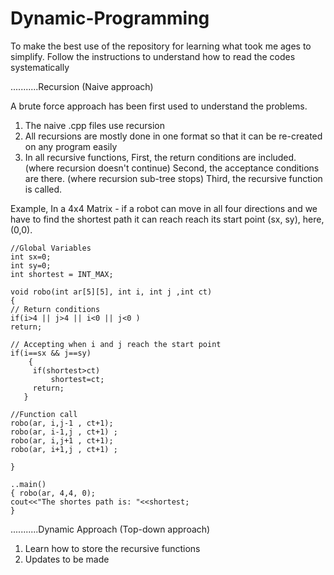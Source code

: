 # Dynamic-Programming
To make the best use of the repository for learning what took me ages to simplify.
Follow the instructions to understand how to read the codes systematically

...........Recursion (Naive approach)

A brute force approach has been first used to understand the problems.
1) The naive .cpp files use recursion
2) All recursions are mostly done in one format so that it can be re-created on any program easily
3) In all recursive functions,
First, the return conditions are included. (where recursion doesn't continue)
Second, the acceptance conditions are there. (where recursion sub-tree stops)
Third, the recursive function is called.

Example, In a 4x4 Matrix - if a robot can move in all four directions and we have to find the shortest path it can reach reach its
start point (sx, sy), here, (0,0).

	//Global Variables
	int sx=0;
	int sy=0;
	int shortest = INT_MAX;

	void robo(int ar[5][5], int i, int j ,int ct)
	{ 
	// Return conditions
	if(i>4 || j>4 || i<0 || j<0 )
 	return;

	// Accepting when i and j reach the start point
	if(i==sx && j==sy)
  		{
  	 	 if(shortest>ct)
		  	 shortest=ct;   
	   	 return; 
	   }
	     
	//Function call
	robo(ar, i,j-1 , ct+1);
	robo(ar, i-1,j , ct+1) ;
	robo(ar, i,j+1 , ct+1);
	robo(ar, i+1,j , ct+1) ;

	}

	..main()
	{ robo(ar, 4,4, 0);
  	cout<<"The shortes path is: "<<shortest;
	}


...........Dynamic Approach (Top-down approach)
1) Learn how to store the recursive functions
2) Updates to be made
